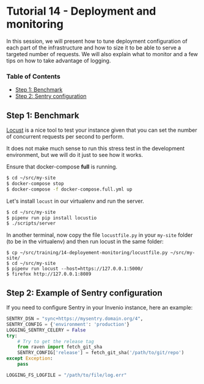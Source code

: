 # Tutorial 14 - Deployment and monitoring

In this session, we will present how to tune deployment configuration of each part of the infrastructure and how to size it to be able to serve a targeted number of requests. We will also explain what to monitor and a few tips on how to take advantage of logging.

### Table of Contents

- [Step 1: Benchmark](#benchmark)
- [Step 2: Sentry configuration](#step-2-example-of-sentry-configuration)

## Step 1: Benchmark

[Locust](https://locust.io/) is a nice tool to test your instance given that you can set the number of concurrent requests per second to perform.

It does not make much sense to run this stress test in the development environment, but we will do it just to see how it works.

Ensure that docker-compose **full** is running.

```bash
$ cd ~/src/my-site
$ docker-compose stop
$ docker-compose -f docker-compose.full.yml up
```

Let's install `locust` in our virtualenv and run the server.

```bash
$ cd ~/src/my-site
$ pipenv run pip install locustio
$ ./scripts/server
```

In another terminal, now copy the file `locustfile.py` in your `my-site` folder (to be in the virtualenv) and then run locust in the same folder:

```
$ cp ~/src/training/14-deployement-monitoring/locustfile.py ~/src/my-site/
$ cd ~/src/my-site
$ pipenv run locust --host=https://127.0.0.1:5000/
$ firefox http://127.0.0.1:8089
```

## Step 2: Example of Sentry configuration

If you need to configure Sentry in your Invenio instance, here an example:

```python
SENTRY_DSN = "sync+https://mysentry.domain.org/4",
SENTRY_CONFIG = {'environment': 'production'}
LOGGING_SENTRY_CELERY = False
try:
    # Try to get the release tag
    from raven import fetch_git_sha
    SENTRY_CONFIG['release'] = fetch_git_sha('/path/to/git/repo')
except Exception:
    pass

LOGGING_FS_LOGFILE = "/path/to/file/log.err"
```
